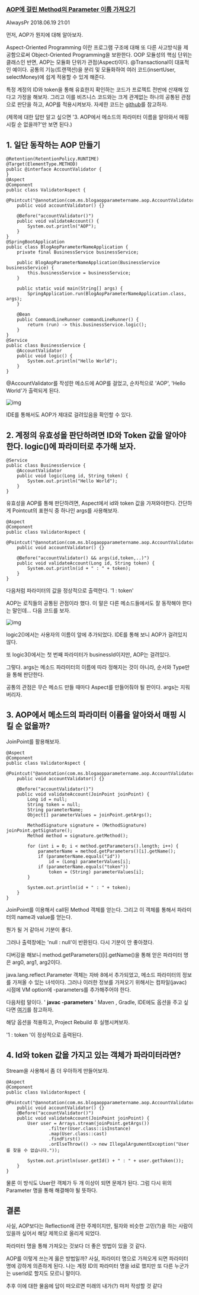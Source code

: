 ### [AOP에 걸린 Method의 Parameter 이름 가져오기](https://alwayspr.tistory.com/34)

AlwaysPr 2018.06.19 21:01

먼저, AOP가 뭔지에 대해 알아보자.

Aspect-Oriented Programming 이란 프로그램 구조에 대해 또 다른 사고방식을 제공함으로써 Object-Oriented Programming을 보완한다. OOP 모듈성의 핵심 단위는 클래스인 반면, AOP는 모듈화 단위가 관점(Aspect)이다. @Transactional이 대표적인 예이다. 공통의 기능(트랜잭션)을 분리 및 모듈화하여 여러 코드(insertUser, selectMoney)에 쉽게 적용할 수 있게 해준다.



특정 계정의 ID와 token을 통해 유효한지 확인하는 코드가 프로젝트 전반에 산재해 있다고 가정을 해보자. 그리고 이를 비즈니스 코드와는 크게 관계없는 하나의 공통된 관점으로 판단을 하고, AOP를 적용시켜보자. 자세한 코드는 [github](https://github.com/viviennes7/blog-aop-parameter-name)를 참고하자.

(제목에 대한 답만 알고 싶으면 '3. AOP에서 메소드의 파라미터 이름을 알아와서 매핑 시킬 순 없을까?'만 보면 된다.)

## 1. 일단 동작하는 AOP 만들기

```
@Retention(RetentionPolicy.RUNTIME)
@Target(ElementType.METHOD)
public @interface AccountValidator {
}
@Aspect
@Component
public class ValidatorAspect {
    @Pointcut("@annotation(com.ms.blogaopparametername.aop.AccountValidator)")
    public void accountValidator() {}

    @Before("accountValidator()")
    public void validateAccount() {
        System.out.println("AOP");
    }
}
@SpringBootApplication
public class BlogAopParameterNameApplication {
    private final BusinessService businessService;

    public BlogAopParameterNameApplication(BusinessService businessService) {
        this.businessService = businessService;
    }

    public static void main(String[] args) {
        SpringApplication.run(BlogAopParameterNameApplication.class, args);
    }

    @Bean
    public CommandLineRunner commandLineRunner() {
        return (run) -> this.businessService.logic();
    }
}
@Service
public class BusinessService {
    @AccountValidator
    public void logic() {
        System.out.println("Hello World");
    }
}
```

@AccountValidator를 작성한 메소드에 AOP를 걸었고, 순차적으로 'AOP', 'Hello World'가 출력되게 된다.



![img](https://t1.daumcdn.net/cfile/tistory/99E738365B28E9D129)

IDE를 통해서도 AOP가 제대로 걸려있음을 확인할 수 있다.

## 2. 계정의 유효성을 판단하려면 ID와 Token 값을 알아야 한다. logic()에 파라미터로 추가해 보자.

```
@Service
public class BusinessService {
    @AccountValidator
    public void logic(Long id, String token) {
        System.out.println("Hello World");
    }
}
```

유효성을 AOP를 통해 판단하려면, Aspect에서 id와 token 값을 가져와야한다. 간단하게 Pointcut의 표현식 중 하나인 args를 사용해보자.

```
@Aspect
@Component
public class ValidatorAspect {
    @Pointcut("@annotation(com.ms.blogaopparametername.aop.AccountValidator)")
    public void accountValidator() {}

    @Before("accountValidator() && args(id,token,..)")
    public void validateAccount(Long id, String token) {
        System.out.println(id + " : " + token);
    }
}
```

다음처럼 파라미터의 값을 정상적으로 출력한다. '1 : token'



AOP는 로직들의 공통된 관점이라 했다. 이 말은 다른 메소드들에서도 잘 동작해야 한다는 말인데... 다음 코드를 보자.

![img](https://t1.daumcdn.net/cfile/tistory/99C97F435B28EE642B)

logic2()에서는 사용자의 이름이 앞에 추가되었다. IDE를 통해 보니 AOP가 걸려있지 않다.

또 logic3()에서는 첫 번째 파라미터가 businessId이지만, AOP는 걸려있다.

그렇다. args는 메소드 파라미터의 이름에 따라 정해지는 것이 아니라, 순서와 Type만을 통해 판단한다. 

공통의 관점은 무슨 메소드 만들 때마다 Aspect를 만들어줘야 될 판이다. args는 지워 버리자.

## 3. AOP에서 메소드의 파라미터 이름을 알아와서 매핑 시킬 순 없을까?

JoinPoint를 활용해보자.

```
@Aspect
@Component
public class ValidatorAspect {
    @Pointcut("@annotation(com.ms.blogaopparametername.aop.AccountValidator)")
    public void accountValidator() {}

    @Before("accountValidator()")
    public void validateAccount(JoinPoint joinPoint) {
        Long id = null;
        String token = null;
        String parameterName;
        Object[] parameterValues = joinPoint.getArgs();

        MethodSignature signature = (MethodSignature) joinPoint.getSignature();
        Method method = signature.getMethod();

        for (int i = 0; i < method.getParameters().length; i++) {
            parameterName = method.getParameters()[i].getName();
            if (parameterName.equals("id"))
                id = (Long) parameterValues[i];
            if (parameterName.equals("token"))
                token = (String) parameterValues[i];
        }

        System.out.println(id + " : " + token);
    }
}
```

JoinPoint를 이용해서 call된 Method 객체를 얻는다. 그리고 이 객체를 통해서 파라미터의 name과 value를 얻는다.

뭔가 될 거 같아서 기분이 좋다.  



그러나 출력창에는 'null : null'이 반환된다. 다시 기분이 안 좋아졌다.

디버깅을 해보니 method.getParameters()[i].getName()을 통해 얻은 파라미터 명은 arg0, arg1, arg2이다. 



java.lang.reflect.Parameter 객체는 자바 8에서 추가되었고, 메소드 파라미터의 정보를 가져올 수 있는 녀석이다. 그러나 이러한 정보를 가져오기 위해서는 컴파일(javac) 시점에 VM option에 -parameters를 추가해주어야 한다. 

다음처럼 말이다. ' **javac -parameters** ' Maven , Gradle, IDE에도 옵션을 주고 싶다면 [여기](https://www.concretepage.com/java/jdk-8/java-8-reflection-access-to-parameter-names-of-method-and-constructor-with-maven-gradle-and-eclipse-using-parameters-compiler-argument)를 참고하자.

해당 옵션을 적용하고, Project Rebuild 후 실행시켜보자.



'1 : token '이 정상적으로 출력된다.

## 4. Id와 token 값을 가지고 있는 객체가 파라미터라면?

Stream을 사용해서 좀 더 우아하게 만들어보자.

```
@Aspect
@Component
public class ValidatorAspect {
    @Pointcut("@annotation(com.ms.blogaopparametername.aop.AccountValidator)")
    public void accountValidator() {}
    @Before("accountValidator()")
    public void validateAccount(JoinPoint joinPoint) {
        User user = Arrays.stream(joinPoint.getArgs())
                .filter(User.class::isInstance)
                .map(User.class::cast)
                .findFirst()
                .orElseThrow(() -> new IllegalArgumentException("User를 찾을 수 없습니다."));

        System.out.println(user.getId() + " : " + user.getToken());
    }
}
```

물론 이 방식도 User란 객체가 두 개 이상이 되면 문제가 된다. 그럼 다시 위의 Parameter 명을 통해 해결해야 될 뜻하다.

## 결론

사실, AOP보다는 Reflection에 관한 주제이지만, 필자와 비슷한 고민(?)을 하는 사람이 있을까 싶어서 해당 제목으로 올리게 되었다.



파라미터 명을 통해 가져오는 것보다 더 좋은 방법이 있을 것 같다. 

AOP를 이렇게 쓰는게 옳은 방법일까? 사실, 파라미터 명으로 가져오게 되면 파라미터 명에 강하게 의존하게 된다. 나는 계정 ID의 파라미터 명을 id로 했지만 또 다른 누군가는 userId로 할지도 모르니 말이다.

추후 이에 대한 물음에 답이 떠오르면 미래의 내가(?) 마저 작성할 것 같다